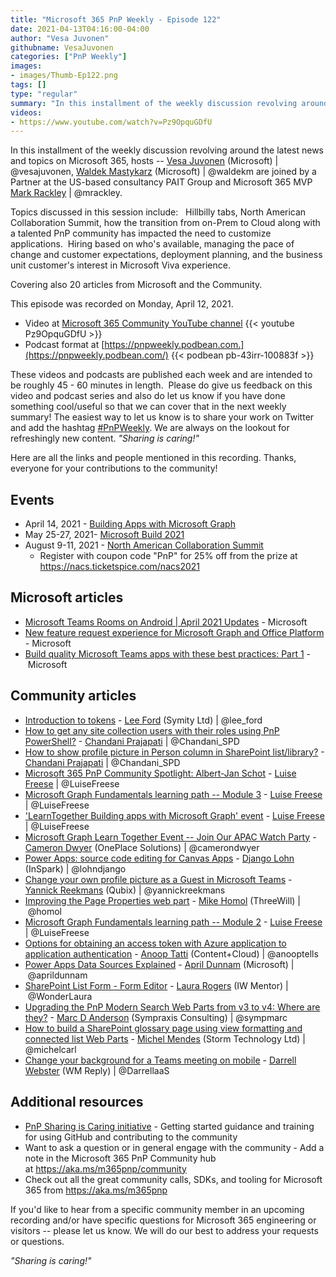 ```yaml
---
title: "Microsoft 365 PnP Weekly - Episode 122"
date: 2021-04-13T04:16:00-04:00
author: "Vesa Juvonen"
githubname: VesaJuvonen
categories: ["PnP Weekly"]
images:
- images/Thumb-Ep122.png
tags: []
type: "regular"
summary: "In this installment of the weekly discussion revolving around the latest news and topics on Microsoft 365, hosts -- Vesa Juvonen (Microsoft), Waldek Mastykarz (Microsoft) are joined by a Partner at the US-based consultancy PAIT Group and Microsoft 365 MVP Mark Rackley."
videos:
- https://www.youtube.com/watch?v=Pz9OpquGDfU
---
```


In this installment of the weekly discussion revolving around the latest news and topics on Microsoft 365, hosts -- [Vesa Juvonen](https://twitter.com/vesajuvonen) (Microsoft) | @vesajuvonen, [Waldek Mastykarz](https://twitter.com/waldekm) (Microsoft) | @waldekm are joined by a Partner at the US-based consultancy PAIT Group and Microsoft 365 MVP [Mark Rackley](https://twitter.com/mrackley) | @mrackley. 

Topics discussed in this session include:   Hillbilly tabs, North American Collaboration Summit, how the transition from on-Prem to Cloud along with a talented PnP community has impacted the need to customize applications.  Hiring based on who's available, managing the pace of change and customer expectations, deployment planning, and the business unit customer's interest in Microsoft Viva experience.

Covering also 20 articles from Microsoft and the Community.

This episode was recorded on Monday, April 12, 2021.

-   Video at [Microsoft 365 Community YouTube channel](https://aka.ms/m365pnp-videos)
    {{< youtube Pz9OpquGDfU >}}
-   Podcast format at
    [https://pnpweekly.podbean.com.](https://pnpweekly.podbean.com/)
    {{< podbean pb-43irr-100883f >}}

These videos and podcasts are published each week and are intended to be roughly 45 - 60 minutes in length.  Please do give us feedback on this video and podcast series and also do let us know if you have done something cool/useful so that we can cover that in the next weekly summary! The easiest way to let us know is to share your work on Twitter and add the hashtag [#PnPWeekly](https://twitter.com/search?q=%23pnpweekly). We are always on the lookout for refreshingly new content. *"Sharing is caring!"* 

Here are all the links and people mentioned in this recording. Thanks, everyone for your contributions to the community!

## Events

-   April 14, 2021 - [Building Apps with Microsoft
    Graph](https://learntogether-graph.splashthat.com/)
-   May 25-27, 2021- [Microsoft Build
    2021](https://mybuild.microsoft.com/)
-   August 9-11, 2021 - [North American Collaboration
    Summit](https://www.collabsummit.org/)
    -   Register with coupon code "PnP" for 25% off from the prize at
        <https://nacs.ticketspice.com/nacs2021>

## Microsoft articles

-   [Microsoft Teams Rooms on Android | April 2021
    Updates](https://techcommunity.microsoft.com/t5/microsoft-teams-blog/microsoft-teams-rooms-on-android-april-2021-updates/ba-p/2259772) -
    Microsoft
-   [New feature request experience for Microsoft Graph and Office
    Platform](https://developer.microsoft.com/microsoft-365/blogs/new-feature-request-experience-for-microsoft-graph-and-office/) -
    Microsoft
-   [Build quality Microsoft Teams apps with these best practices: Part
    1](https://developer.microsoft.com/microsoft-365/blogs/build-quality-microsoft-teams-apps-with-these-best-practices-part-1/)
    - Microsoft

## Community articles

-   [Introduction to
    tokens](https://techcommunity.microsoft.com/t5/microsoft-365-pnp-blog/introduction-to-tokens/ba-p/2267853) -
    [Lee Ford](https://twitter.com/lee_ford) (Symity Ltd) | @lee_ford
-   [How to get any site collection users with their roles using PnP
    PowerShell?](https://techcommunity.microsoft.com/t5/microsoft-365-pnp-blog/how-to-get-any-site-collection-users-with-their-roles-using-pnp/ba-p/2267307) -
    [Chandani Prajapati](https://twitter.com/Chandani_SPD)
    | @Chandani_SPD
-   [How to show profile picture in Person column in SharePoint
    list/library?](https://techcommunity.microsoft.com/t5/microsoft-365-pnp-blog/how-to-show-profile-picture-in-person-column-in-sharepoint-list/ba-p/2265060) -
    [Chandani Prajapati](https://twitter.com/Chandani_SPD)
    | @Chandani_SPD
-   [Microsoft 365 PnP Community Spotlight: Albert-Jan
    Schot](https://techcommunity.microsoft.com/t5/microsoft-365-pnp-blog/microsoft-365-pnp-community-spotlight-albert-jan-schot/ba-p/2237352)
    - [Luise Freese](https://twitter.com/LuiseFreese) | @LuiseFreese
-   [Microsoft Graph Fundamentals learning path -- Module
    3](https://techcommunity.microsoft.com/t5/microsoft-365-pnp-blog/microsoft-graph-fundamentals-learning-path-module-3/ba-p/2258845) - [Luise
    Freese](https://twitter.com/LuiseFreese) | @LuiseFreese
-   ['LearnTogether Building apps with Microsoft Graph'
    event](https://techcommunity.microsoft.com/t5/microsoft-365-pnp-blog/pnp-watchparty-for-microsoft-s-learntogether-building-apps-with/ba-p/2257217)
    - [Luise Freese](https://twitter.com/LuiseFreese) | @LuiseFreese
-   [Microsoft Graph Learn Together Event -- Join Our APAC Watch
    Party](https://camerondwyer.com/2021/04/07/microsoft-graph-learn-together-event-join-our-apac-watch-party/) -
    [Cameron Dwyer](https://twitter.com/camerondwyer) (OnePlace
    Solutions) | @camerondwyer
-   [Power Apps: source code editing for Canvas
    Apps](https://techcommunity.microsoft.com/t5/microsoft-365-pnp-blog/power-apps-source-code-editing-for-canvas-apps/ba-p/2256476)
    - [Django Lohn](https://twitter.com/lohndjango) (InSpark) |
    @lohndjango
-   [Change your own profile picture as a Guest in Microsoft
    Teams](https://techcommunity.microsoft.com/t5/microsoft-365-pnp-blog/change-your-own-profile-picture-as-a-guest-in-microsoft-teams/ba-p/2257434) -
    [Yannick Reekmans](https://twitter.com/yannickreekmans) (Qubix)
    | @yannickreekmans
-   [Improving the Page Properties web
    part](https://techcommunity.microsoft.com/t5/microsoft-365-pnp-blog/improving-the-page-properties-web-part/ba-p/2256651) -
    [Mike Homol](https://twitter.com/homol) (ThreeWill) | @homol
-   [Microsoft Graph Fundamentals learning path -- Module
    2](https://techcommunity.microsoft.com/t5/microsoft-365-pnp-blog/microsoft-graph-fundamentals-learning-path-module-2/ba-p/2253924)
    - [Luise Freese](https://twitter.com/LuiseFreese) | @LuiseFreese
-   [Options for obtaining an access token with Azure application to
    application
    authentication](https://anoopt.medium.com/few-ways-of-obtaining-access-token-in-azure-application-to-application-authentication-40a9473a2dde) -
    [Anoop Tatti](https://twitter.com/anooptells) (Content+Cloud)
    | @anooptells
-   [Power Apps Data Sources
    Explained](https://www.sharepointsiren.com/2021/04/power-apps-data-sources-explained/) -
    [April Dunnam](https://twitter.com/aprildunnam) (Microsoft)
    | @aprildunnam
-   [SharePoint List Form - Form
    Editor](https://wonderlaura.com/2021/04/06/sharepoint-list-form-form-editor/?utm_source=feedburner&utm_medium=feed&utm_campaign=Feed%3A+LauraRogers+%28Laura+Rogers%2C+SharePoint+MVP%29) -
    [Laura Rogers](https://twitter.com/WonderLaura) (IW Mentor)
    | @WonderLaura
-   [Upgrading the PnP Modern Search Web Parts from v3 to v4: Where are
    they?](https://sympmarc.com/2021/04/06/upgrading-the-pnp-modern-search-web-parts-from-v3-to-v4-where-are-they/) -
    [Marc D Anderson](https://twitter.com/sympmarc) (Sympraxis
    Consulting) | @sympmarc
-   [How to build a SharePoint glossary page using view formatting and
    connected list Web
    Parts](https://michelcarlo.com/2021/04/09/how-to-build-a-sharepoint-glossary-page-using-view-formatting-and-connected-list-webparts/)
    - [Michel Mendes](https://twitter.com/michelcarlo) (Storm Technology
    Ltd) | @michelcarl
-   [Change your background for a Teams meeting on
    mobile](https://regarding365.com/change-your-background-for-a-teams-meeting-on-mobile-a640c9d40395) -
    [Darrell Webster](https://twitter.com/DarrellaaS) (WM Reply)
    | @DarrellaaS

## Additional resources

-   [PnP Sharing is Caring
    initiative](https://aka.ms/sharing-is-caring) - Getting started
    guidance and training for using GitHub and contributing to the
    community
-   Want to ask a question or in general engage with the community - Add
    a note in the Microsoft 365 PnP Community hub
    at <https://aka.ms/m365pnp/community>
-   Check out all the great community calls, SDKs, and tooling for
    Microsoft 365 from <https://aka.ms/m365pnp>

If you'd like to hear from a specific community member in an upcoming recording and/or have specific questions for Microsoft 365 engineering or visitors -- please let us know. We will do our best to address your requests or questions.


*"Sharing is caring!"*
